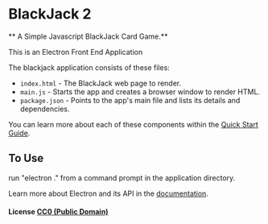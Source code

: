 # BlackJack 2

** A Simple Javascript BlackJack Card Game.**

This is an Electron Front End Application

The blackjack application consists of these files:

- `index.html` - The BlackJack web page to render.
- `main.js` - Starts the app and creates a browser window to render HTML.
- `package.json` - Points to the app's main file and lists its details and dependencies.

You can learn more about each of these components within the [Quick Start Guide](http://electron.atom.io/docs/latest/tutorial/quick-start).

## To Use

run "electron ." from a command prompt in the application directory.

Learn more about Electron and its API in the [documentation](http://electron.atom.io/docs/latest).

#### License [CC0 (Public Domain)](LICENSE.md)
